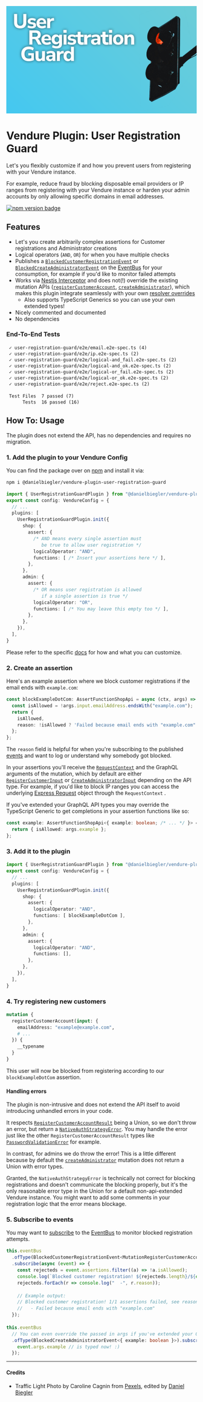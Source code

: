 ![Banner Image](https://raw.githubusercontent.com/DanielBiegler/bieglers-vendure-plugins/master/packages/user-registration-guard/assets/thumbnail_16x9.png)

# Vendure Plugin: User Registration Guard

Let's you flexibly customize if and how you prevent users from registering with your Vendure instance.

For example, reduce fraud by blocking disposable email providers or IP ranges from registering with your Vendure instance or harden your admin accounts by only allowing specific domains in email addresses.

<a href="https://www.npmjs.com/package/@danielbiegler/vendure-plugin-user-registration-guard" target="_blank">
  <img src="https://badge.fury.io/js/@danielbiegler%2Fvendure-plugin-user-registration-guard.svg" alt="npm version badge" height="18">
</a>

## Features

- Let's you create arbitrarily complex assertions for Customer registrations and Administrator creations
- Logical operators (`AND`, `OR`) for when you have multiple checks
- Publishes a [`BlockedCustomerRegistrationEvent`](./src/events/user-registration-blocked.event.ts) or [`BlockedCreateAdministratorEvent`](./src/events/user-registration-blocked.event.ts) on the [EventBus](https://docs.vendure.io/guides/developer-guide/events/) for your consumption, for example if you'd like to monitor failed attempts
- Works via [Nestjs Interceptor](https://docs.nestjs.com/interceptors) and does not(!) override the existing mutation APIs ([`registerCustomerAccount`](https://docs.vendure.io/reference/graphql-api/shop/mutations#registercustomeraccount), [`createAdministrator`](https://docs.vendure.io/reference/graphql-api/admin/mutations#createadministrator)), which makes this plugin integrate seamlessly with your own [resolver overrides](https://docs.vendure.io/guides/developer-guide/extend-graphql-api/#override-built-in-resolvers)
  - Also supports TypeScript Generics so you can use your own extended types!
- Nicely commented and documented
- No dependencies

### End-To-End Tests

```
 ✓ user-registration-guard/e2e/email.e2e-spec.ts (4)
 ✓ user-registration-guard/e2e/ip.e2e-spec.ts (2)
 ✓ user-registration-guard/e2e/logical-and_fail.e2e-spec.ts (2)
 ✓ user-registration-guard/e2e/logical-and_ok.e2e-spec.ts (2)
 ✓ user-registration-guard/e2e/logical-or_fail.e2e-spec.ts (2)
 ✓ user-registration-guard/e2e/logical-or_ok.e2e-spec.ts (2)
 ✓ user-registration-guard/e2e/reject.e2e-spec.ts (2)

 Test Files  7 passed (7)
      Tests  16 passed (16)
```

## How To: Usage

The plugin does not extend the API, has no dependencies and requires no migration.

### 1. Add the plugin to your Vendure Config

You can find the package over on [npm](https://www.npmjs.com/package/@danielbiegler/vendure-plugin-user-registration-guard) and install it via:

```bash
npm i @danielbiegler/vendure-plugin-user-registration-guard
```

```ts
import { UserRegistrationGuardPlugin } from "@danielbiegler/vendure-plugin-user-registration-guard";
export const config: VendureConfig = {
  // ...
  plugins: [
    UserRegistrationGuardPlugin.init({
      shop: {
        assert: {
          /* AND means every single assertion must
             be true to allow user registration */
          logicalOperator: "AND",
          functions: [ /* Insert your assertions here */ ],
        },
      },
      admin: {
        assert: {
          /* OR means user registration is allowed
             if a single assertion is true */
          logicalOperator: "OR",
          functions: [ /* You may leave this empty too */ ],
        },
      },
    }),
  ],
}
```

Please refer to the specific [docs](./src/types.ts) for how and what you can customize.

### 2. Create an assertion

Here's an example assertion where we block customer registrations if the email ends with `example.com`:

```ts
const blockExampleDotCom: AssertFunctionShopApi = async (ctx, args) => {
  const isAllowed = !args.input.emailAddress.endsWith("example.com");
  return {
    isAllowed,
    reason: !isAllowed ? 'Failed because email ends with "example.com"' : undefined,
  };
};
```

The `reason` field is helpful for when you're subscribing to the published [events](./src/events/user-registration-blocked.event.ts) and want to log or understand why somebody got blocked.

In your assertions you'll receive the [`RequestContext`](https://docs.vendure.io/reference/typescript-api/request/request-context) and the GraphQL arguments of the mutation, which by default are either [`RegisterCustomerInput`](https://docs.vendure.io/reference/graphql-api/shop/input-types#registercustomerinput) or [`CreateAdministratorInput`](https://docs.vendure.io/reference/graphql-api/admin/input-types#createadministratorinput) depending on the API type. For example, if you'd like to block IP ranges you can access the underlying [Express Request](https://docs.vendure.io/reference/typescript-api/request/request-context#req) object through the `RequestContext` .

If you've extended your GraphQL API types you may override the TypeScript Generic to get completions in your assertion functions like so:

```ts
const example: AssertFunctionShopApi<{ example: boolean; /* ... */ }> = async (ctx, args) => {
  return { isAllowed: args.example };
};
```

### 3. Add it to the plugin

```ts
import { UserRegistrationGuardPlugin } from "@danielbiegler/vendure-plugin-user-registration-guard";
export const config: VendureConfig = {
  // ...
  plugins: [
    UserRegistrationGuardPlugin.init({
      shop: {
        assert: {
          logicalOperator: "AND",
          functions: [ blockExampleDotCom ],
        },
      },
      admin: {
        assert: {
          logicalOperator: "AND",
          functions: [],
        },
      },
    }),
  ],
}
```

### 4. Try registering new customers

```graphql
mutation {
  registerCustomerAccount(input: {
    emailAddress: "example@example.com",
    # ...
  }) {
    __typename
  }
}
```

This user will now be blocked from registering according to our `blockExampleDotCom` assertion.

#### Handling errors

The plugin is non-intrusive and does not extend the API itself to avoid introducing unhandled errors in your code.

It respects [`RegisterCustomerAccountResult`](https://docs.vendure.io/reference/graphql-api/shop/object-types#registercustomeraccountresult) being a Union, so we don't throw an error, but return a [`NativeAuthStrategyError`](https://docs.vendure.io/reference/graphql-api/shop/object-types#nativeauthstrategyerror). You may handle the error just like the other `RegisterCustomerAccountResult` types like [`PasswordValidationError`](https://docs.vendure.io/reference/graphql-api/shop/object-types#passwordvalidationerror) for example.

In contrast, for admins we do throw the error! This is a little different because by default the [`createAdministrator`](https://docs.vendure.io/reference/graphql-api/admin/mutations#createadministrator) mutation does not return a Union with error types.

Granted, the `NativeAuthStrategyError` is technically not correct for blocking registrations and doesn't communicate the blocking properly, but it's the only reasonable error type in the Union for a default non-api-extended Vendure instance. You might want to add some comments in your registration logic that the error means blockage.

### 5. Subscribe to events

You may want to [subscribe](https://docs.vendure.io/guides/developer-guide/events/#subscribing-to-events) to the [EventBus](https://docs.vendure.io/reference/typescript-api/events/event-bus) to monitor blocked registration attempts.

```ts
this.eventBus
  .ofType(BlockedCustomerRegistrationEvent<MutationRegisterCustomerAccountArgs>)
  .subscribe(async (event) => {
    const rejecteds = event.assertions.filter((a) => !a.isAllowed);
    console.log(`Blocked customer registration! ${rejecteds.length}/${event.assertions.length} assertions failed, see reasons:`);
    rejecteds.forEach(r => console.log("  -", r.reason));

    // Example output:
    // Blocked customer registration! 1/1 assertions failed, see reasons:
    //   - Failed because email ends with "example.com"
  });

this.eventBus
  // You can even override the passed in args if you've extended your Graphql API
  .ofType(BlockedCreateAdministratorEvent<{ example: boolean }>).subscribe(async (event) => {
    event.args.example // is typed now! :)
  });
```

---

#### Credits

- Traffic Light Photo by Caroline Cagnin from [Pexels](https://www.pexels.com/photo/white-building-with-fire-escape-stairs-1786758/), edited by [Daniel Biegler](https://www.danielbiegler.de/)
